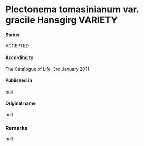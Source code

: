 # Plectonema tomasinianum var. gracile Hansgirg VARIETY

#### Status
ACCEPTED

#### According to
The Catalogue of Life, 3rd January 2011

#### Published in
null

#### Original name
null

### Remarks
null